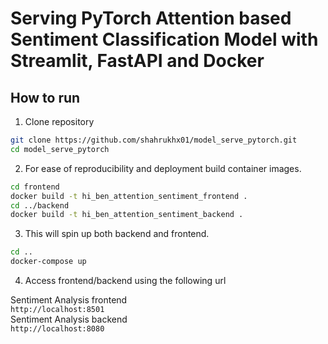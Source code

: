 # Serving PyTorch Attention based Sentiment Classification Model with Streamlit, FastAPI and Docker

## How to run
1. Clone repository
```bash
git clone https://github.com/shahrukhx01/model_serve_pytorch.git
cd model_serve_pytorch
```
2. For ease of reproducibility and deployment build container images.
```bash
cd frontend
docker build -t hi_ben_attention_sentiment_frontend .
cd ../backend
docker build -t hi_ben_attention_sentiment_backend .
```
3. This will spin up both backend and frontend.
```bash
cd ..
docker-compose up
```
4. Access frontend/backend using the following url

Sentiment Analysis frontend<br/>
`http://localhost:8501`
<br/>
Sentiment Analysis backend
<br/>
`http://localhost:8080`
